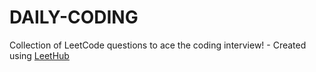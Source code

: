 # DAILY-CODING
Collection of LeetCode questions to ace the coding interview! - Created using [LeetHub](https://github.com/QasimWani/LeetHub)
